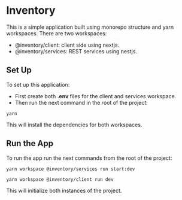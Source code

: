 # Inventory

This is a simple application built using monorepo structure and yarn workspaces. There are two workspaces:

- @inventory/client: client side using nextjs.
- @inventory/services: REST services using nestjs.

## Set Up
To set up this application:

- First create both **.env** files for the client and services workspace.
- Then run the next command in the root of the project:
```
yarn
```
This will install the dependencies for both workspaces.

## Run the App
To run the app run the next commands from the root of the project:
```
yarn workspace @inventory/services run start:dev

yarn workspace @inventory/client run dev
```

This will initialize both instances of the project.
